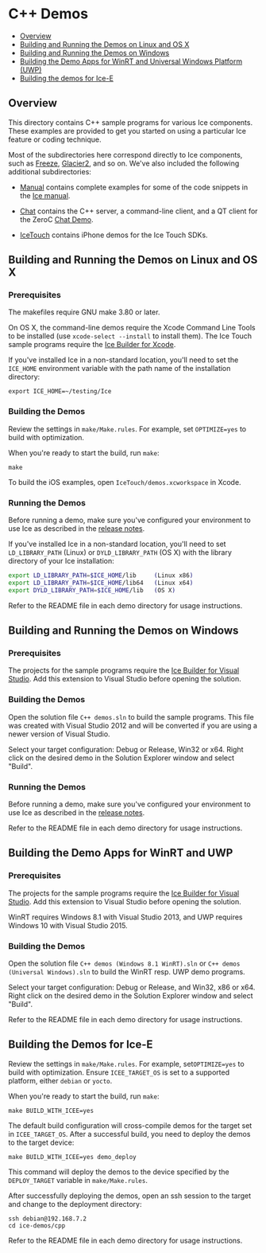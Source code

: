 # C++ Demos

- [Overview](#overview)
- [Building and Running the Demos on Linux and OS X](#building-and-running-the-demos-on-linux-and-os-x)
- [Building and Running the Demos on Windows](#building-and-running-the-demos-on-windows)
- [Building the Demo Apps for WinRT and Universal Windows Platform (UWP)](#building-the-demo-apps-for-winrt-and-uwp)
- [Building the demos for Ice-E](#building-the-demos-for-ice-e)

## Overview

This directory contains C++ sample programs for various Ice components. These
examples are provided to get you started on using a particular Ice feature or
coding technique.

Most of the subdirectories here correspond directly to Ice components, such as
[Freeze](./Freeze), [Glacier2](./Glacier2), and so on. We've also included the
following additional subdirectories:

- [Manual](./Manual) contains complete examples for some of the code snippets
in the [Ice manual][1].

- [Chat](./Chat) contains the C++ server, a command-line client,
and a QT client for the ZeroC [Chat Demo][2].

- [IceTouch](./IceTouch) contains iPhone demos for the Ice Touch SDKs.

## Building and Running the Demos on Linux and OS X

### Prerequisites

The makefiles require GNU make 3.80 or later.

On OS X, the command-line demos require the Xcode Command Line Tools to be
installed (use `xcode-select --install` to install them). The Ice Touch sample
programs require the [Ice Builder for Xcode][3].

If you've installed Ice in a non-standard location, you'll need to set the
`ICE_HOME` environment variable with the path name of the
installation directory:

    export ICE_HOME=~/testing/Ice

### Building the Demos

Review the settings in `make/Make.rules`. For example, set `OPTIMIZE=yes`
to build with optimization.

When you're ready to start the build, run `make`:

    make

To build the iOS examples, open `IceTouch/demos.xcworkspace` in Xcode.

### Running the Demos

Before running a demo, make sure you've configured your environment to use Ice
as described in the [release notes][4].

If you've installed Ice in a non-standard location, you'll need to set
`LD_LIBRARY_PATH` (Linux) or `DYLD_LIBRARY_PATH` (OS X)
with the library directory of your Ice installation:

```bash
export LD_LIBRARY_PATH=$ICE_HOME/lib     (Linux x86)
export LD_LIBRARY_PATH=$ICE_HOME/lib64   (Linux x64)
export DYLD_LIBRARY_PATH=$ICE_HOME/lib   (OS X)
```

Refer to the README file in each demo directory for usage instructions.

## Building and Running the Demos on Windows

### Prerequisites

The projects for the sample programs require the [Ice Builder for Visual Studio][5].
Add this extension to Visual Studio before opening the solution.

### Building the Demos

Open the solution file `C++ demos.sln` to build the sample programs. This file
was created with Visual Studio 2012 and will be converted if you are using a newer
version of Visual Studio.

Select your target configuration: Debug or Release, Win32 or x64. Right click on
the desired demo in the Solution Explorer window and select "Build".

### Running the Demos

Before running a demo, make sure you've configured your environment to use Ice
as described in the [release notes][3].

Refer to the README file in each demo directory for usage instructions.

## Building the Demo Apps for WinRT and UWP

### Prerequisites

The projects for the sample programs require the [Ice Builder for Visual Studio][5].
Add this extension to Visual Studio before opening the solution.

WinRT requires Windows 8.1 with Visual Studio 2013, and UWP requires Windows 10
with Visual Studio 2015.

### Building the Demos

Open the solution file `C++ demos (Windows 8.1 WinRT).sln` or `C++ demos (Universal Windows).sln`
to build the WinRT resp. UWP demo programs.

Select your target configuration: Debug or Release, and Win32, x86 or x64.
Right click on the desired demo in the Solution Explorer window and
select "Build".

Refer to the README file in each demo directory for usage instructions.

## Building the Demos for Ice-E

Review the settings in `make/Make.rules`. For example, set`OPTIMIZE=yes`
to build with optimization. Ensure `ICEE_TARGET_OS` is set to a supported
platform, either `debian` or `yocto`.

When you're ready to start the build, run `make`:

    make BUILD_WITH_ICEE=yes

The default build configuration will cross-compile demos for the target
set in `ICEE_TARGET_OS`. After a successful build, you need to deploy the
demos to the target device:

    make BUILD_WITH_ICEE=yes demo_deploy

This command will deploy the demos to the device specified by the
`DEPLOY_TARGET` variable in `make/Make.rules`.

After successfully deploying the demos, open an ssh session to the target
and change to the deployment directory:

    ssh debian@192.168.7.2
    cd ice-demos/cpp

Refer to the README file in each demo directory for usage instructions.

[1]: https://doc.zeroc.com/display/Ice36/Ice+Manual
[2]: https://doc.zeroc.com/display/Doc/Chat+Demo
[3]: https://github.com/zeroc-ice/ice-builder-xcode
[4]: https://doc.zeroc.com/display/Ice36/Ice+Release+Notes
[5]: https://github.com/zeroc-ice/ice-builder-visualstudio

